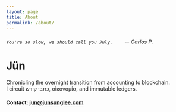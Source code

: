 ```yaml
---
layout: page
title: About
permalink: /about/
---
```


###### `You're so slow, we should call you July.`   -- Carlos P.

# Jün

Chronicling the overnight transition from accounting to blockchain.  
I circuit כתבי קודש, οἰκονομία, and immutable ledgers.

#### Contact: <jun@junsunglee.com>
